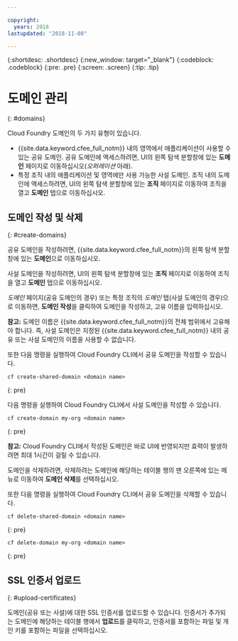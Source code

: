```yaml
---

copyright:
  years: 2018
lastupdated: "2018-11-08"

---
```


{:shortdesc: .shortdesc}
{:new_window: target="_blank"}
{:codeblock: .codeblock}
{:pre: .pre}
{:screen: .screen}
{:tip: .tip}


# 도메인 관리
{: #domains}

Cloud Foundry 도메인의 두 가지 유형이 있습니다. 
* {{site.data.keyword.cfee_full_notm}} 내의 영역에서 애플리케이션이 사용할 수 있는 공유 도메인. 공유 도메인에 액세스하려면, UI의 왼쪽 탐색 분할창에 있는 **도메인** 페이지로 이동하십시오(*오퍼레이션* 아래).
* 특정 조직 내의 애플리케이션 및 영역에만 사용 가능한 사설 도메인. 조직 내의 도메인에 액세스하려면, UI의 왼쪽 탐색 분할창에 있는 **조직** 페이지로 이동하여 조직을 열고 **도메인** 탭으로 이동하십시오.

## 도메인 작성 및 삭제
{: #create-domains}

공유 도메인을 작성하려면, {{site.data.keyword.cfee_full_notm}}의 왼쪽 탐색 분할창에 있는 **도메인**으로 이동하십시오.  

사설 도메인을 작성하려면, UI의 왼쪽 탐색 분할창에 있는 **조직** 페이지로 이동하여 조직을 열고 **도메인** 탭으로 이동하십시오.

_도메인_ 페이지(공유 도메인의 경우) 또는 특정 조직의 _도메인_ 탭(사설 도메인의 경우)으로 이동하면, **도메인 작성**을 클릭하여 도메인을 작성하고, 고유 이름을 입력하십시오.

**참고:** 도메인 이름은 {{site.data.keyword.cfee_full_notm}}의 전체 범위에서 고유해야 합니다. 즉, 사설 도메인은 지정된 {{site.data.keyword.cfee_full_notm}} 내의 공유 또는 사설 도메인의 이름을 사용할 수 없습니다.

또한 다음 명령을 실행하여 Cloud Foundry CLI에서 공유 도메인을 작성할 수 있습니다.
  ```
  cf create-shared-domain <domain name>
  ```
  {: pre}
  
다음 명령을 실행하여 Cloud Foundry CLI에서 사설 도메인을 작성할 수 있습니다.
  ```
  cf create-domain my-org <domain name>
  ```
  {: pre}
  
**참고:** Cloud Foundry CLI에서 작성된 도메인은 바로 UI에 반영되지만 효력이 발생하려면 최대 1시간이 걸릴 수 있습니다. 

도메인을 삭제하려면, 삭제하려는 도메인에 해당하는 테이블 행의 맨 오른쪽에 있는 메뉴로 이동하여 **도메인 삭제**를 선택하십시오.
  
또한 다음 명령을 실행하여 Cloud Foundry CLI에서 공유 도메인을 삭제할 수 있습니다.
  ```
  cf delete-shared-domain <domain name>
  ```
  {: pre}  
  
  ```
  cf delete-domain my-org <domain name>
  ```
  {: pre}
  
 
 ## SSL 인증서 업로드
 {: #upload-certificates}
 
도메인(공유 또는 사설)에 대한 SSL 인증서를 업로드할 수 있습니다. 인증서가 추가되는 도메인에 해당하는 테이블 행에서 **업로드**를 클릭하고, 인증서를 포함하는 파일 및 개인 키를 포함하는 파일을 선택하십시오.
  
